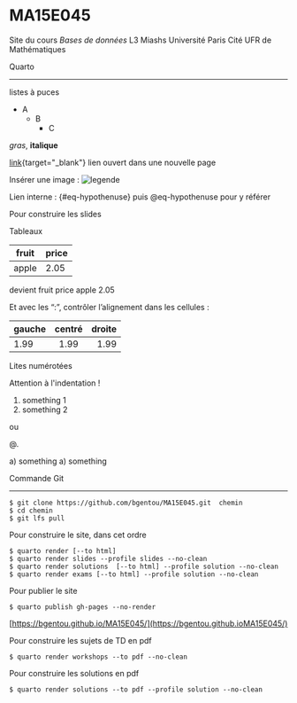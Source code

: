 # MA15E045

Site du cours *Bases de données* L3 Miashs Université Paris Cité UFR de Mathématiques

Quarto
******
listes à puces 

* A
  * B
    * C

*gras*, **italique**

[link](https://example.com){target="_blank"}  lien ouvert dans une nouvelle page

Insérer une image : ![legende](chat.jpg)

Lien interne : {#eq-hypothenuse} puis @eq-hypothenuse pour y référer

Pour construire les slides 

Tableaux

| fruit  | price  |
|--------|--------|
| apple  | 2.05   |

devient
fruit 	price
apple 	2.05

Et avec les “:”, contrôler l’alignement dans les cellules :

| gauche  | centré  | droite |
|:--------|:-------:|-------:|
| 1.99    | 1.99    | 1.99   |

Lites numérotées

Attention à l'indentation !

1) something 1 
1) something 2

ou 

@.

a) something
a) something


Commande Git
************

```{.bash}
$ git clone https://github.com/bgentou/MA15E045.git  chemin
$ cd chemin
$ git lfs pull 

```

Pour construire le site, dans cet ordre 

```{.bash}
$ quarto render [--to html]
$ quarto render slides --profile slides --no-clean
$ quarto render solutions  [--to html] --profile solution --no-clean
$ quarto render exams [--to html] --profile solution --no-clean
```

Pour publier le site 

```{.bash}
$ quarto publish gh-pages --no-render 
```

[https://bgentou.github.io/MA15E045/](https://bgentou.github.ioMA15E045/)

Pour construire les sujets de TD en pdf

```{.bash}
$ quarto render workshops --to pdf --no-clean
```

Pour construire les solutions en pdf

```{.bash}
$ quarto render solutions --to pdf --profile solution --no-clean
```
